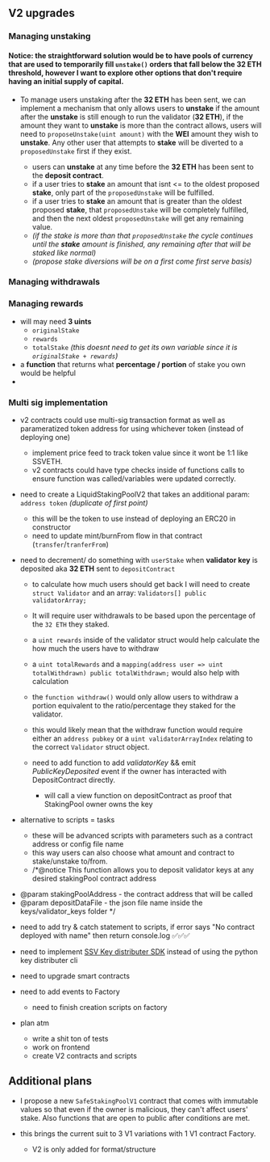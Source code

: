 ## V2 upgrades

### Managing unstaking

#### Notice: the straightforward solution would be to have pools of currency that are used to temporarily fill `unstake()` orders that fall below the **32 ETH** threshold, however I want to explore other options that don't require having an initial supply of capital.

- To manage users unstaking after the **32 ETH** has been sent, we can implement a mechanism that only allows users to **unstake** if the amount after the **unstake** is still enough to run the validator (**32 ETH**), if the amount they want to **unstake** is more than the contract allows, users will need to `proposeUnstake(uint amount)` with the **WEI** amount they wish to **unstake**. Any other user that attempts to **stake** will be diverted to a `proposedUnstake` first if they exist.

  - users can **unstake** at any time before the **32 ETH** has been sent to the **deposit contract**.
  - if a user tries to **stake** an amount that isnt <= to the oldest proposed **stake**, only part of the `proposedUnstake` will be fulfilled.
  - if a user tries to **stake** an amount that is greater than the oldest proposed **stake**, that `proposedUnstake` will be completely fulfilled, and then the next oldest `proposedUnstake` will get any remaining value.
  - _(if the stake is more than that `proposedUnstake` the cycle continues until the **stake** amount is finished, any remaining after that will be staked like normal)_
  - _(propose stake diversions will be on a first come first serve basis)_

### Managing withdrawals

### Managing rewards

- will may need **3 uints**
  - `originalStake`
  - `rewards`
  - `totalStake` _(this doesnt need to get its own variable since it is `originalStake + rewards`)_
- a **function** that returns what **percentage / portion** of stake you own would be helpful
-

### Multi sig implementation

- v2 contracts could use multi-sig transaction format as well as parameratized token address for using whichever token (instead of deploying one)

  - implement price feed to track token value since it wont be 1:1 like SSVETH.
  - v2 contracts could have type checks inside of functions calls to ensure function was called/variables were updated correctly.

- need to create a LiquidStakingPoolV2 that takes an additional param: `address token` _(duplicate of first point)_

  - this will be the token to use instead of deploying an ERC20 in constructor
  - need to update mint/burnFrom flow in that contract (`transfer`/`tranferFrom`)

- need to decrement/ do something with `userStake` when **validator key** is deposited aka **32 ETH** sent to `depositContract`

  - to calculate how much users should get back I will need to create `struct Validator` and an array: `Validators[] public validatorArray;`
  - It will require user withdrawals to be based upon the percentage of the `32 ETH` they staked.
  - a `uint rewards` inside of the validator struct would help calculate the how much the users have to withdraw
  - a `uint totalRewards` and a `mapping(address user => uint totalWithdrawn) public totalWithdrawn;` would also help with calculation
  - the `function withdraw()` would only allow users to withdraw a portion equivalent to the ratio/percentage they staked for the validator.
  - this would likely mean that the withdraw function would require either an `address pubkey` or a `uint validatorArrayIndex` relating to the correct `Validator` struct object.

  - need to add function to add _validatorKey_ && emit _PublicKeyDeposited_ event if the owner has interacted with DepositContract directly.
    - will call a view function on depositContract as proof that StakingPool owner owns the key

- alternative to scripts = tasks
  - these will be advanced scripts with parameters such as a contract address or config file name
  - this way users can also choose what amount and contract to stake/unstake to/from.
  - /\*@notice This function allows you to deposit validator keys at any desired stakingPool contract address

* @param stakingPoolAddress - the contract address that will be called
* @param depositDataFile - the json file name inside the keys/validator_keys folder \*/

- need to add try & catch statement to scripts, if error says "No contract deployed with name" then return console.log ✅✅✅

- need to implement [SSV Key distributer SDK](https://docs.ssv.network/developers/tools/ssv-key-distributor/key-distributer-sdk) instead of using the python key distributer cli

- need to upgrade smart contracts

- need to add events to Factory

  - need to finish creation scripts on factory

- plan atm
  - write a shit ton of tests
  - work on frontend
  - create V2 contracts and scripts

## Additional plans

- I propose a new `SafeStakingPoolV1` contract that comes with immutable values so that even if the owner is malicious, they can't affect users' stake. Also functions that are open to public after conditions are met.

- this brings the current suit to 3 V1 variations with 1 V1 contract Factory.
  - V2 is only added for format/structure
